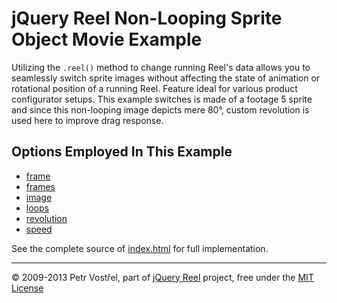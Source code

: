 jQuery Reel Non-Looping Sprite Object Movie Example
===================================================

Utilizing the `.reel()` method to change running Reel's data allows you to
seamlessly switch sprite images without affecting the state of animation or
rotational position of a running Reel. Feature ideal for various product
configurator setups. This example switches is made of a footage 5 sprite
and since this non-looping image depicts mere 80°, custom revolution is used
here to improve drag response.


Options Employed In This Example
--------------------------------

- [frame](http://jquery.vostrel.net/reel#frame)
- [frames](http://jquery.vostrel.net/reel#frames)
- [image](http://jquery.vostrel.net/reel#image)
- [loops](http://jquery.vostrel.net/reel#loops)
- [revolution](http://jquery.vostrel.net/reel#revolution)
- [speed](http://jquery.vostrel.net/reel#speed)

See the complete source of [index.html](index.html) for full
implementation.


---
&copy; 2009-2013 Petr Vostřel, part of [jQuery Reel][reel] project, free under the [MIT License][license]



[reel]:http://jquery.vostrel.net/reel
[license]:https://raw.github.com/pisi/Reel/master/LICENSE.txt
